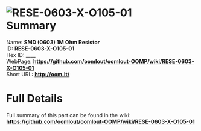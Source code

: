 
![RESE-0603-X-O105-01](https://github.com/oomlout/oomlout-OOMP/blob/master/parts/RESE-0603-X-O105-01/RESE-0603-X-O105-01_420.jpg)   
Summary
=================
  
Name: __SMD (0603) 1M Ohm Resistor__    
ID: __RESE-0603-X-O105-01__   
Hex ID: ____   
WebPage: __https://github.com/oomlout/oomlout-OOMP/wiki/RESE-0603-X-O105-01__   
Short URL: __http://oom.lt/__   

Full Details
==========================
Full summary of this part can be found in the wiki:   
__https://github.com/oomlout/oomlout-OOMP/wiki/RESE-0603-X-O105-01__    

